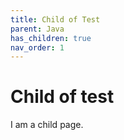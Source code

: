 ```yaml
---
title: Child of Test
parent: Java
has_children: true
nav_order: 1
---
```


# Child of test

I am a child page.
